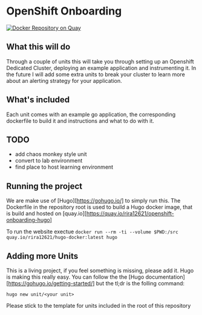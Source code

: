 # OpenShift Onboarding

[![Docker Repository on Quay](https://quay.io/repository/rira12621/openshift-onboarding-hugo/status "Docker Repository on Quay")](https://quay.io/repository/rira12621/openshift-onboarding-hugo)

## What this will do
Through a couple of units this will take you through setting up an Openshift Dedicated Cluster, deploying an example application and instrumenting it.
In the future I will add some extra units to break your cluster to learn more about an alerting strategy for your application.

## What's included
Each unit comes with an example go application, the corresponding dockerfile to build it and instructions and what to do with it.

## TODO
* add chaos monkey style unit
* convert to lab environment
* find place to host learning environment


## Running the project
We are make use of [Hugo][https://gohugo.io/] to simply run this.
The Dockerfile in the repository root is used to build a Hugo docker image, that is build and hosted on [quay.io][https://quay.io/rira12621/openshift-onboarding-hugo]

To run the website exectue `docker run --rm -ti --volume $PWD:/src quay.io/rira12621/hugo-docker:latest hugo`

## Adding more Units
This is a living project, if you feel something is missing, please add it.
Hugo is making this really easy.
You can follow the the [Hugo documentation][https://gohugo.io/getting-started/] but the tl;dr is the folling command:

```
hugo new unit/<your unit>
```
Please stick to the template for units included in the root of this repository
